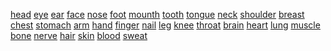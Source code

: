 [head](http://dict.youdao.com/w/eng/head/#keyfrom=dict2.index) [eye](http://dict.youdao.com/w/eng/eye/#keyfrom=dict2.index) [ear](http://dict.youdao.com/w/eng/ear/#keyfrom=dict2.index) [face](http://dict.youdao.com/w/eng/face/#keyfrom=dict2.index) [nose](http://dict.youdao.com/w/eng/nose/#keyfrom=dict2.index) [foot](http://dict.youdao.com/w/eng/foot/#keyfrom=dict2.index) [mounth](http://dict.youdao.com/w/eng/mounth/#keyfrom=dict2.index) [tooth](http://dict.youdao.com/w/eng/tooth/#keyfrom=dict2.index) [tongue](http://dict.youdao.com/w/eng/tongue/#keyfrom=dict2.index) [neck](http://dict.youdao.com/w/eng/neck/#keyfrom=dict2.index) [shoulder](http://dict.youdao.com/w/eng/shoulder/#keyfrom=dict2.index) [breast](http://dict.youdao.com/w/eng/breast/#keyfrom=dict2.index) [chest](http://dict.youdao.com/w/eng/chest/#keyfrom=dict2.index) [stomach](http://dict.youdao.com/w/eng/stomach/#keyfrom=dict2.index) [arm](http://dict.youdao.com/w/eng/arm/#keyfrom=dict2.index) [hand](http://dict.youdao.com/w/eng/hand/#keyfrom=dict2.index) [finger](http://dict.youdao.com/w/eng/finger/#keyfrom=dict2.index) [nail](http://dict.youdao.com/w/eng/nail/#keyfrom=dict2.index) [leg](http://dict.youdao.com/w/eng/leg/#keyfrom=dict2.index) [knee](http://dict.youdao.com/w/eng/knee/#keyfrom=dict2.index) [throat](http://dict.youdao.com/w/eng/throat/#keyfrom=dict2.index) [brain](http://dict.youdao.com/w/eng/brain/#keyfrom=dict2.index) [heart](http://dict.youdao.com/w/eng/heart/#keyfrom=dict2.index) [lung](http://dict.youdao.com/w/eng/lung/#keyfrom=dict2.index) [muscle](http://dict.youdao.com/w/eng/muscle/#keyfrom=dict2.index) [bone](http://dict.youdao.com/w/eng/bone/#keyfrom=dict2.index) [nerve](http://dict.youdao.com/w/eng/nerve/#keyfrom=dict2.index) [hair](http://dict.youdao.com/w/eng/hair/#keyfrom=dict2.index) [skin](http://dict.youdao.com/w/eng/skin/#keyfrom=dict2.index) [blood](http://dict.youdao.com/w/eng/blood/#keyfrom=dict2.index) [sweat](http://dict.youdao.com/w/eng/sweat/#keyfrom=dict2.index)